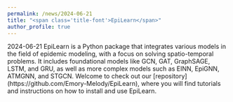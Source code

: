 ```yaml
---
permalink: /news/2024-06-21
title: "<span class='title-font'>EpiLearn</span>"
author_profile: true
---
```

<span class="time-font">
2024-06-21
</span>

<span class="body-font">
EpiLearn is a Python package that integrates various models in the field of epidemic modeling, with a focus on solving spatio-temporal problems. It includes foundational models like GCN, GAT, GraphSAGE, LSTM, and GRU, as well as more complex models such as EINN, EpiGNN, ATMGNN, and STGCN. Welcome to check out our [repository](https://github.com/Emory-Melody/EpiLearn), where you will find tutorials and instructions on how to install and use EpiLearn.
</span>